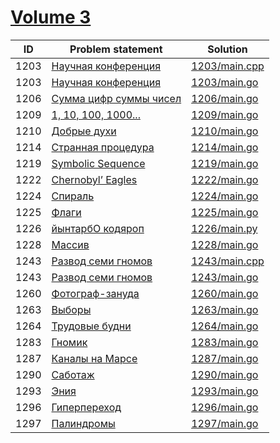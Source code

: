 # [Volume 3](http://acm.timus.ru/problemset.aspx?space=1&page=3)


| ID   | Problem statement                                                           | Solution                       |
|------|-----------------------------------------------------------------------------|--------------------------------|
| 1203 | [Научная конференция](http://acm.timus.ru/problem.aspx?space=1&num=1203)    | [1203/main.cpp](1203/main.cpp) |
| 1203 | [Научная конференция](http://acm.timus.ru/problem.aspx?space=1&num=1203)    | [1203/main.go](1203/main.go)   |
| 1206 | [Сумма цифр суммы чисел](http://acm.timus.ru/problem.aspx?space=1&num=1206) | [1206/main.go](1206/main.go)   |
| 1209 | [1, 10, 100, 1000...](http://acm.timus.ru/problem.aspx?space=1&num=1209)    | [1209/main.go](1209/main.go)   |
| 1210 | [Добрые духи](http://acm.timus.ru/problem.aspx?space=1&num=1210)            | [1210/main.go](1210/main.go)   |
| 1214 | [Странная процедура](http://acm.timus.ru/problem.aspx?space=1&num=1214)     | [1214/main.go](1214/main.go)   |
| 1219 | [Symbolic Sequence](http://acm.timus.ru/problem.aspx?space=1&num=1219)      | [1219/main.go](1219/main.go)   |
| 1222 | [Chernobyl’ Eagles](http://acm.timus.ru/problem.aspx?space=1&num=1222)      | [1222/main.go](1222/main.go)   |
| 1224 | [Спираль](http://acm.timus.ru/problem.aspx?space=1&num=1224)                | [1224/main.go](1224/main.go)   |
| 1225 | [Флаги](http://acm.timus.ru/problem.aspx?space=1&num=1225)                  | [1225/main.go](1225/main.go)   |
| 1226 | [йынтарбО кодяроп](http://acm.timus.ru/problem.aspx?space=1&num=1226)       | [1226/main.py](1226/main.py)   |
| 1228 | [Массив](http://acm.timus.ru/problem.aspx?space=1&num=1228)                 | [1228/main.go](1228/main.go)   |
| 1243 | [Развод семи гномов](http://acm.timus.ru/problem.aspx?space=1&num=1243)     | [1243/main.cpp](1243/main.cpp) |
| 1243 | [Развод семи гномов](http://acm.timus.ru/problem.aspx?space=1&num=1243)     | [1243/main.go](1243/main.go)   |
| 1260 | [Фотограф-зануда](http://acm.timus.ru/problem.aspx?space=1&num=1260)        | [1260/main.go](1260/main.go)   |
| 1263 | [Выборы](http://acm.timus.ru/problem.aspx?space=1&num=1263)                 | [1263/main.go](1263/main.go)   |
| 1264 | [Трудовые будни](http://acm.timus.ru/problem.aspx?space=1&num=1264)         | [1264/main.go](1264/main.go)   |
| 1283 | [Гномик](http://acm.timus.ru/problem.aspx?space=1&num=1283)                 | [1283/main.go](1283/main.go)   |
| 1287 | [Каналы на Марсе](http://acm.timus.ru/problem.aspx?space=1&num=1287)        | [1287/main.go](1287/main.go)   |
| 1290 | [Саботаж](http://acm.timus.ru/problem.aspx?space=1&num=1290)                | [1290/main.go](1290/main.go)   |
| 1293 | [Эния](http://acm.timus.ru/problem.aspx?space=1&num=1293)                   | [1293/main.go](1293/main.go)   |
| 1296 | [Гиперпереход](http://acm.timus.ru/problem.aspx?space=1&num=1296)           | [1296/main.go](1296/main.go)   |
| 1297 | [Палиндромы](http://acm.timus.ru/problem.aspx?space=1&num=1297)             | [1297/main.go](1297/main.go)   |

